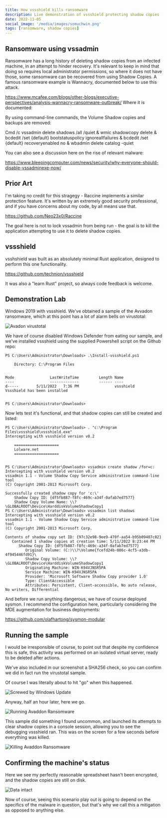 ```yaml
---
title: How vssshield kills ransomware
description: Live demonstration of vssshield protecting shadow copies
date: 2022-11-05
social_image: '/media/images/somuchwin.png'
tags: [ransomware, shadow copies]
---
```

## Ransomware using vssadmin

Ransomware has a long history of deleting shadow copies from an infected machine, in an attempt to hinder recovery. It's relevant to keep in mind that doing so requires local administrator permissions, so where it does not have those, some ransomware can be recovered from using Shadow Copies. A famous ransomware example is Wannacry, documented below to use this attack.

https://www.mcafee.com/blogs/other-blogs/executive-perspectives/analysis-wannacry-ransomware-outbreak/
Where it is documented:

By using command-line commands, the Volume Shadow copies and backups are removed:

Cmd /c vssadmin delete shadows /all /quiet & wmic shadowcopy delete & bcdedit /set {default} bootstatuspolicy ignoreallfailures & bcdedit /set {default} recoveryenabled no & wbadmin delete catalog -quiet

You can also see a discussion here on the rise of relevant malware:

https://www.bleepingcomputer.com/news/security/why-everyone-should-disable-vssadminexe-now/

## Prior Art

I'm taking no credit for this stragegy - Raccine implements a similar protection feature. It's written by an extremely good security professional, and if you have concerns about my code, by all means use that.

https://github.com/Neo23x0/Raccine

The goal here is not to lock vssadmin from being run - the goal is to kill the application attempting to use it to delete shadow copies.


## vssshield

vsshshield was built as an absolutely minimal Rust application, designed to perform this one functionality.

https://github.com/technion/vssshield

It was also a "learn Rust" project, so always code feedback is welcome.

## Demonstration Lab

Windows 2019 with vssshield. We've obtained a sample of the Avvadon ransomware, which at this point has a lot of alarm bells on virustotal:

![Avadon virustotal](/media/images/vssshield/avadon_virustotal.png)

We have of course disabled Windows Defender from eating our sample, and we've installed vssshield using the supplied Powershell script on the Github repo:

```
PS C:\Users\Administrator\Downloads> .\Install-vssshield.ps1

    Directory: C:\Program Files


Mode                LastWriteTime         Length Name
----                -------------         ------ ----
d-----        5/11/2022   7:36 PM                vssshield
Vssshield has been installed


PS C:\Users\Administrator\Downloads>
```

Now lets test it's functional, and that shadow copies can still be created and listed:

```
PS C:\Users\Administrator\Downloads> . "c:\Program Files\vssshield\vssshield.exe"
Intercepting with vssshield version v0.2

    ====================
    Lolware.net
    ====================


PS C:\Users\Administrator\Downloads> vssadmin create shadow /for=c:
Intercepting with vssshield version v0.2
vssadmin 1.1 - Volume Shadow Copy Service administrative command-line tool
(C) Copyright 2001-2013 Microsoft Corp.

Successfully created shadow copy for 'c:\'
    Shadow Copy ID: {df5fb887-f8fc-469c-a34f-0afab7ed7577}
    Shadow Copy Volume Name: \\?\GLOBALROOT\Device\HarddiskVolumeShadowCopy1
PS C:\Users\Administrator\Downloads> vssadmin list shadows
Intercepting with vssshield version v0.2
vssadmin 1.1 - Volume Shadow Copy Service administrative command-line tool
(C) Copyright 2001-2013 Microsoft Corp.

Contents of shadow copy set ID: {97c32e98-9ee9-470f-aa54-b95b09407c02}
   Contained 1 shadow copies at creation time: 5/11/2022 8:23:44 PM
      Shadow Copy ID: {df5fb887-f8fc-469c-a34f-0afab7ed7577}
         Original Volume: (C:)\\?\Volume{fcefd24b-086c-4cf5-a3db-4f945446fd91}\
         Shadow Copy Volume: \\?\GLOBALROOT\Device\HarddiskVolumeShadowCopy1
         Originating Machine: WIN-K94VJNSR5PA
         Service Machine: WIN-K94VJNSR5PA
         Provider: 'Microsoft Software Shadow Copy provider 1.0'
         Type: ClientAccessible
         Attributes: Persistent, Client-accessible, No auto release, No writers, Differential

```

And before we run anything dangerous, we have of course deployed sysmon. I recommend the configuration here, particularly considering the MDE augmentation for business deployments:

https://github.com/olafhartong/sysmon-modular

## Running the sample

I would be irresponsible of course, to point out that despite my confidence this is safe, this activity was performed on an isolated virtual server, ready to be deleted after actions.

We've also included in our screenshot a SHA256 check, so you can confirm we did in fact run the virustotal sample.

Of course I was literally about to hit "go" when this happened.

![Screwed by Windows Update](/media/images/vssshield/windows_update.png)

Anyway, half an hour later, here we go.

![Running Avaddon Ransomware](/media/images/vssshield/abexecute.png)

This sample did something I found uncommon, and launched its attempts to clear shadow copies in a console session, allowing you to see the debugging vssshield ran. This was on the screen for a few seconds before everything was killed.

![Killing Avaddon Ransomware](/media/images/vssshield/avkill.png)

## Confirming the machine's status

Here we see my perfectly reasonable spreadsheet hasn't been encrypted, and the shadow copies are still on disk.

![Data intact](/media/images/vssshield/intact.png)

Now of course, seeing this scenario play out is going to depend on the specifics of the malware in question, but that's why we call this a mitigation as opposed to anything else.
